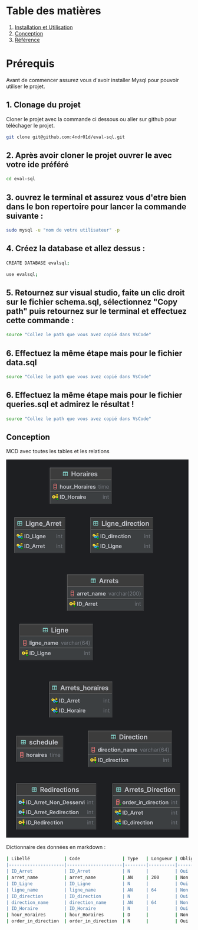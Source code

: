 # Table des matières

1. [Installation et Utilisation](#installation)
2. [Conception](#conception)
3. [Référence](#référence)

# Prérequis

Avant de commencer assurez vous d'avoir installer Mysql pour pouvoir utiliser le projet.

## 1. Clonage du projet
Cloner le projet avec la commande ci dessous ou aller sur github pour téléchager le projet.



```bash
git clone git@github.com:4ndr01d/eval-sql.git
```

## 2. Après avoir cloner le projet ouvrer le avec votre ide préféré

```bash
cd eval-sql
```



## 3. ouvrez le terminal et assurez vous d'etre bien dans le bon repertoire pour lancer la commande suivante :

```bash
sudo mysql -u "nom de votre utilisateur" -p
```

## 4. Créez la database et allez dessus :

```bash
CREATE DATABASE evalsql;
```

```bash
use evalsql;
```

## 5. Retournez sur visual studio, faite un clic droit sur le fichier schema.sql, sélectionnez "Copy path" puis retournez sur le terminal et effectuez cette commande :

```bash
source "Collez le path que vous avez copié dans VsCode"
```

## 6. Effectuez la même étape mais pour le fichier data.sql

```bash
source "Collez le path que vous avez copié dans VsCode"
```

## 6. Effectuez la même étape mais pour le fichier queries.sql et admirez le résultat !

```bash
source "Collez le path que vous avez copié dans VsCode"
```



## Conception <a name="conception"></a>
MCD avec toutes les tables et les relations

<img src="./mcd/Bus.png">

Dictionnaire des données en markdown :

```bash
| Libellé             | Code                | Type   | Longueur | Obligatoire | Règle de calcul | Contrainte d'intégrité | Commentaire                       |
|---------------------|---------------------|--------|----------|-------------|-----------------|------------------------|-----------------------------------|
| ID_Arret            | ID_Arret            | N      |          | Oui         |                 | PRIMARY KEY            | Identifiant unique de l'arrêt    |
| arret_name          | arret_name          | AN     | 200      | Non         |                 |                        | Nom de l'arrêt                  |
| ID_Ligne            | ID_Ligne            | N      |          | Oui         |                 | PRIMARY KEY            | Identifiant unique de la ligne   |
| ligne_name          | ligne_name          | AN     | 64       | Non         |                 |                        | Nom de la ligne                 |
| ID_direction        | ID_direction        | N      |          | Oui         |                 | PRIMARY KEY            | Identifiant unique de la direction |
| direction_name      | direction_name      | AN     | 64       | Non         |                 |                        | Nom de la direction             |
| ID_Horaire          | ID_Horaire          | N      |          | Oui         |                 | PRIMARY KEY            | Identifiant unique de l'horaire |
| hour_Horaires       | hour_Horaires       | D      |          | Non         |                 |                        | Heure des horaires             |
| order_in_direction  | order_in_direction  | N      |          | Oui         |                 |                        | Ordre dans la direction         |

```


